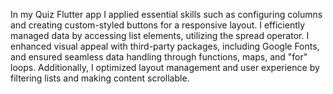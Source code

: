 In my Quiz Flutter app
I applied essential skills such as configuring columns and creating custom-styled buttons for a responsive layout.
I efficiently managed data by accessing list elements, utilizing the spread operator.
I enhanced visual appeal with third-party packages, including Google Fonts, and ensured seamless data handling through functions, maps, and "for" loops. 
Additionally, I optimized layout management and user experience by filtering lists and making content scrollable.

